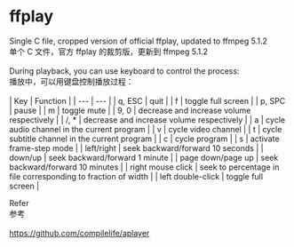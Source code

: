 # ffplay

Single C file, cropped version of official ffplay, updated to ffmpeg 5.1.2<br>
单个 C 文件，官方 ffplay 的裁剪版，更新到 ffmpeg 5.1.2<br>
<br>
During playback, you can use keyboard to control the process:<br>
播放中，可以用键盘控制播放过程：<br>
<br>
| Key | Function |
| --- | --- |
| q, ESC | quit |
| f | toggle full screen |
| p, SPC | pause |
| m | toggle mute |
| 9, 0 | decrease and increase volume respectively |
| /, * | decrease and increase volume respectively |
| a | cycle audio channel in the current program |
| v | cycle video channel |
| t | cycle subtitle channel in the current program |
| c | cycle program |
| s | activate frame-step mode |
| left/right | seek backward/forward 10 seconds |
| down/up | seek backward/forward 1 minute |
| page down/page up | seek backward/forward 10 minutes |
| right mouse click | seek to percentage in file corresponding to fraction of width |
| left double-click | toggle full screen |


Refer<br>
参考<br>
<br>
https://github.com/compilelife/aplayer<br>
